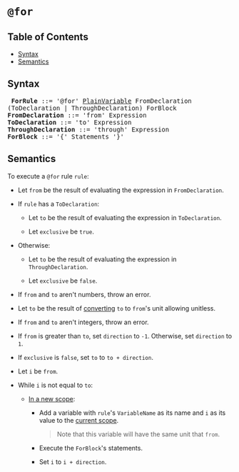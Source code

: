 # `@for`

## Table of Contents

* [Syntax](#syntax)
* [Semantics](#semantics)

## Syntax

<x><pre>
**ForRule**            ::= '@for' [PlainVariable] FromDeclaration
&#32;                      (ToDeclaration | ThroughDeclaration) ForBlock
**FromDeclaration**    ::= 'from' Expression
**ToDeclaration**      ::= 'to' Expression
**ThroughDeclaration** ::= 'through' Expression
**ForBlock**           ::= '{' Statements '}'
</pre></x>

[PlainVariable]: ../variables.md#syntax

## Semantics

To execute a `@for` rule `rule`:

* Let `from` be the result of evaluating the expression in `FromDeclaration`.

* If `rule` has a `ToDeclaration`:

  * Let `to` be the result of evaluating the expression in `ToDeclaration`.

  * Let `exclusive` be `true`.
  
* Otherwise:

  * Let `to` be the result of evaluating the expression in `ThroughDeclaration`.

  * Let `exclusive` be `false`.
  
* If `from` and `to` aren't numbers, throw an error.

* Let `to` be the result of [converting] `to` to `from`'s unit allowing unitless.

  [converting]: ../types/number.md#converting-a-number-to-a-unit

* If `from` and `to` aren't integers, throw an error.

* If `from` is greater than `to`, set `direction` to `-1`. Otherwise, set
  `direction` to `1`.

* If `exclusive` is `false`, set `to` to `to + direction`.

* Let `i` be `from`.

* While `i` is not equal to `to`:

  * [In a new scope]:

    * Add a variable with `rule`'s `VariableName` as its name and `i` as its value
      to the [current scope].

      > Note that this variable will have the same unit that `from`.

    * Execute the `ForBlock`'s statements.

    * Set `i` to `i + direction`.

  [In a new scope]: ../spec.md#running-in-a-new-scope
  [current scope]: ../spec.md#scope
